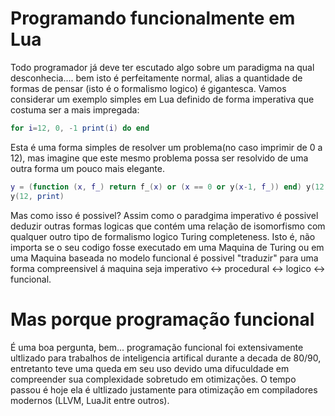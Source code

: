 # Programando funcionalmente em Lua

Todo programador já deve ter escutado algo sobre um paradigma na qual desconhecia.... bem isto é perfeitamente normal, alias a quantidade de formas de pensar (isto é o formalismo logico) é gigantesca. Vamos considerar um exemplo simples em Lua definido de forma imperativa que costuma ser a mais impregada:

```lua
for i=12, 0, -1 print(i) do end
```

Esta é uma forma simples de resolver um problema(no caso imprimir de 0 a 12), mas imagine que este mesmo problema possa ser resolvido de uma outra forma um pouco mais elegante.

```lua
y = (function (x, f_) return f_(x) or (x == 0 or y(x-1, f_)) end) y(12, print)
y(12, print)
```
Mas como isso é possivel?
Assim como o paradgima imperativo é possivel deduzir outras formas logicas que contém uma relação de isomorfismo com qualquer outro tipo de formalismo logico Turing completeness. Isto é, não importa se o seu codigo fosse executado em uma Maquina de Turing ou em uma Maquina baseada no modelo funcional é possivel "traduzir" para uma forma compreensivel á maquina seja imperativo <-> procedural <-> logico <-> funcional.

# Mas porque programação funcional

É uma boa pergunta, bem... programação funcional foi extensivamente ultlizado para trabalhos de inteligencia artifical durante a decada de 80/90, entretanto teve uma queda em seu uso devido uma difuculdade em compreender sua complexidade sobretudo em otimizações. O tempo passou é hoje ela é ultlizado justamente para otimização em compiladores modernos (LLVM, LuaJit entre outros).
